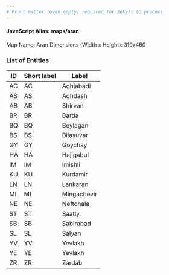 ```yaml
---
# Front matter (even empty) required for Jekyll to process
---
```


#### JavaScript Alias: maps/aran

Map Name: Aran
Dimensions (Width x Height): 310x460





### List of Entities

ID | Short label | Label
---|---|---|
AC|AC|Aghjabadi
AS|AS|Aghdash
AB|AB|Shirvan
BR|BR|Barda
BQ|BQ|Beylagan
BS|BS|Bilasuvar
GY|GY|Goychay
HA|HA|Hajigabul
IM|IM|Imishli
KU|KU|Kurdamir
LN|LN|Lankaran
MI|MI|Mingachevir
NE|NE|Neftchala
ST|ST|Saatly
SB|SB|Sabirabad
SL|SL|Salyan
YV|YV|Yevlakh
YE|YE|Yevlakh
ZR|ZR|Zardab




